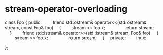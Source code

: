 # stream-operator-overloading

class Foo
 {
public:
    
     friend std::ostream& operator<<(std::ostream& stream, const Foo&
foo)
     {
         stream << foo.x;
        
         return stream;
     }
    
     friend std::istream& operator>>(std::istream& stream, Foo& foo)
     {
         stream >> foo.x;
        
         return stream;
     }
    
 private:
    
     int x;

};


